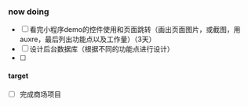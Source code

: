 ### now doing
- [ ] 看完小程序demo的控件使用和页面跳转（画出页面图片，或截图，用auxre，最后列出功能点以及工作量）（3天）
- [ ] 设计后台数据库（根据不同的功能点进行设计）
- [ ] 


#### target 
- [ ] 完成商场项目


